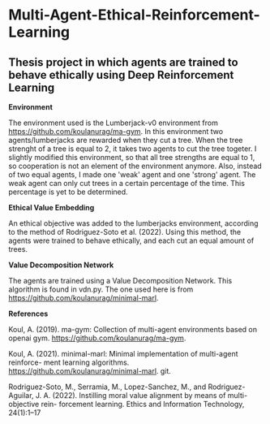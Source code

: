 # Multi-Agent-Ethical-Reinforcement-Learning
## Thesis project in which agents are trained to behave ethically using Deep Reinforcement Learning



**Environment**

The environment used is the Lumberjack-v0 environment from https://github.com/koulanurag/ma-gym. In this environment two agents/lumberjacks are rewarded when they cut a tree. When the tree strenght of a tree is equal to 2, it takes two agents to cut the tree togeter. I slightly modified this environment, so that all tree strengths are equal to 1, so cooperation is not an element of the environment anymore. Also, instead of two equal agents, I made one 'weak' agent and one 'strong' agent. The weak agent can only cut trees in a certain percentage of the time. This percentage is yet to be determined. 

**Ethical Value Embedding**

An ethical objective was added to the lumberjacks environment, according to the method of Rodriguez-Soto et al. (2022). Using this method, the agents were trained to behave ethically, and each cut an equal amount of trees.

**Value Decomposition Network**

The agents are trained using a Value Decomposition Network. This algorithm is found in vdn.py. The one used here is from https://github.com/koulanurag/minimal-marl. 

**References**

Koul, A. (2019). ma-gym: Collection of multi-agent environments based on openai
  gym. https://github.com/koulanurag/ma-gym.

Koul, A. (2021). minimal-marl: Minimal implementation of multi-agent reinforce-
  ment learning algorithms. https://github.com/koulanurag/minimal-marl.
  git.

Rodriguez-Soto, M., Serramia, M., Lopez-Sanchez, M., and Rodriguez-Aguilar,
  J. A. (2022). Instilling moral value alignment by means of multi-objective rein-
  forcement learning. Ethics and Information Technology, 24(1):1–17
  
